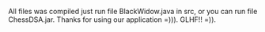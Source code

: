 All files was compiled just run file BlackWidow.java in src, or you can run file ChessDSA.jar.
Thanks for using our application =))).
GLHF!! =)).
